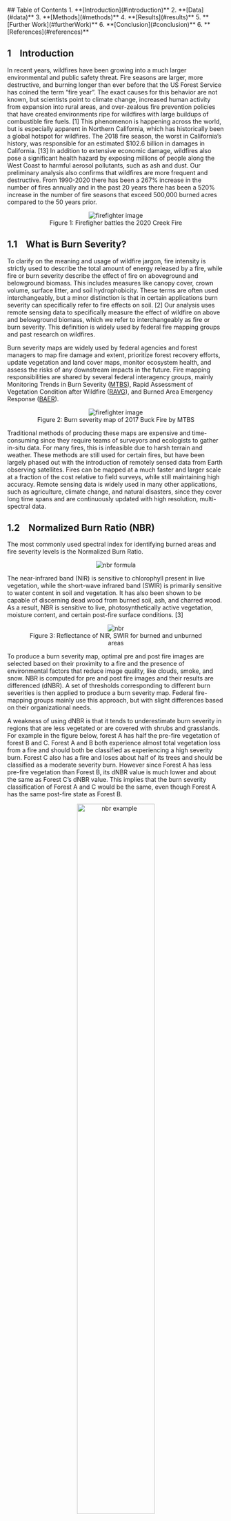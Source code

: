 <br>
## Table of Contents
1. **[Introduction](#introduction)**
2. **[Data](#data)**
3. **[Methods](#methods)**
4. **[Results](#results)**
5. **[Further Work](#furtherWork)**
6. **[Conclusion](#conclusion)**
6. **[References](#references)**


## 1&nbsp;&nbsp;&nbsp;&nbsp;Introduction <a name="introduction"></a>

In recent years, wildfires have been growing into a much larger environmental and public safety threat. Fire seasons are larger, more destructive, and burning longer than ever before that the US Forest Service has coined the term “fire year”. The exact causes for this behavior are not known, but scientists point to climate change, increased human activity from expansion into rural areas, and over-zealous fire prevention policies that have created environments ripe for wildfires with large buildups of combustible fire fuels. [1] This phenomenon is happening across the world, but is especially apparent in Northern California, which has historically been a global hotspot for wildfires. The 2018 fire season, the worst in California’s history, was responsible for an estimated $102.6 billion in damages in California. [13] In addition to extensive economic damage, wildfires also pose a significant health hazard by exposing millions of people along the West Coast to harmful aerosol pollutants, such as ash and dust. Our preliminary analysis also confirms that wildfires are more frequent and destructive. From 1990-2020 there has been a 267% increase in the number of fires annually and in the past 20 years there has been a 520% increase in the number of fire seasons that exceed 500,000 burned acres compared to the 50 years prior.
<figure class="image" align="center">
  <img src="images/figures/img1.jpeg" alt="firefighter image">
  <figcaption align="center">Figure 1: Firefigher battles the 2020 Creek Fire </figcaption>
</figure>


## 1.1&nbsp;&nbsp;&nbsp;&nbsp;What is Burn Severity?

To clarify on the meaning and usage of wildfire jargon, fire intensity is strictly used to describe the total amount of energy released by a fire, while fire or burn severity describe the effect of fire on aboveground and belowground biomass. This includes measures like canopy cover, crown volume, surface litter, and soil hydrophobicity. These terms are often used interchangeably, but a minor distinction is that in certain applications burn severity can specifically refer to fire effects on soil. [2] Our analysis uses remote sensing data to specifically measure the effect of wildfire on above and belowground biomass, which we refer to interchangeably as fire or burn severity. This definition is widely used by federal fire mapping groups and past research on wildfires.

Burn severity maps are widely used by federal agencies and forest managers to map fire damage and extent, prioritize forest recovery efforts, update vegetation and land cover maps, monitor ecosystem health, and assess the risks of any downstream impacts in the future. Fire mapping responsibilities are shared by several federal interagency groups, mainly Monitoring Trends in Burn Severity ([MTBS](https://mtbs.gov/)), Rapid Assessment of Vegetation Condition after Wildfire ([RAVG](https://burnseverity.cr.usgs.gov/ravg/)), and Burned Area Emergency Response ([BAER](https://burnseverity.cr.usgs.gov/baer/baer/home)).

<figure class="image" align="center">
  <img src="images/figures/buckMTBS.png" alt="firefighter image">
  <figcaption align="center">Figure 2: Burn severity map of 2017 Buck Fire by MTBS</figcaption>
</figure>

Traditional methods of producing these maps are expensive and time-consuming since they require teams of surveyors and ecologists to gather in-situ data. For many fires, this is infeasible due to harsh terrain and weather. These methods are still used for certain fires, but have been largely phased out with the introduction of remotely sensed data from Earth observing satellites. Fires can be mapped at a much faster and larger scale at a fraction of the cost relative to field surveys, while still maintaining high accuracy. Remote sensing data is widely used in many other applications, such as agriculture, climate change, and natural disasters, since they cover long time spans and are continuously updated with high resolution, multi-spectral data.


## 1.2&nbsp;&nbsp;&nbsp;&nbsp;Normalized Burn Ratio (NBR)

The most commonly used spectral index for identifying burned areas and fire severity levels is the Normalized Burn Ratio.

<figure class="image" align="center">
  <img src="images/figures/nbrFormula.jpeg" alt="nbr formula">
</figure>

The near-infrared band (NIR) is sensitive to chlorophyll present in live vegetation, while the short-wave infrared band (SWIR) is primarily sensitive to water content in soil and vegetation. It has also been shown to be capable of discerning dead wood from burned soil, ash, and charred wood. As a result, NBR is sensitive to live, photosynthetically active vegetation, moisture content, and certain post-fire surface conditions. [3]

<figure class="image" align="center">
  <img src="https://un-spider.org/sites/default/files/Spectral_responses.jpg" alt="nbr">
  <figcaption align="center">Figure 3: Reflectance of NIR, SWIR for burned and unburned areas </figcaption>
</figure>

To produce a burn severity map, optimal pre and post fire images are selected based on their proximity to a fire and the presence of environmental factors that reduce image quality, like clouds, smoke, and snow.
NBR is computed for pre and post fire images and their results are differenced (dNBR). A set of thresholds corresponding to different burn severities is then applied to produce a burn severity map. Federal fire-mapping groups mainly use this approach, but with slight differences based on their organizational needs.

A weakness of using dNBR is that it tends to underestimate burn severity in regions that are less vegetated or are covered with shrubs and grasslands. For example in the figure below, forest A has half the pre-fire vegetation of forest B and C. Forest A and B both experience almost total vegetation loss from a fire and should both be classified as experiencing a high severity burn. Forest C also has a fire and loses about half of its trees and should be classified as a moderate severity burn. However since Forest A has less pre-fire vegetation than Forest B, its dNBR value is much lower and about the same as Forest C’s dNBR value. This implies that the burn severity classification of Forest A and C would be the same, even though Forest A has the same post-fire state as Forest B. 

<figure class="image" align="center">
  <img style="width:65%" src="https://www.researchgate.net/profile/Andrea-Thode/publication/222816542/figure/fig3/AS:305187903295494@1449773874713/Typical-NBR-and-dNBR-values-in-two-plots-with-moderate-A-and-high-B-and-C-percent.png" alt="nbr example">
  <figcaption align="center">Figure 4: Scenario where dNBR thresholding underestimates burn severity [3]</figcaption>
</figure>

This leads to an underestimate of burn severity that often skews the results of fire severity maps.[7] A relativized version of dNBR, rdNBR, has been shown to perform better in regions that are less vegetated and have mixed vegetation types, but it isn’t as commonly used. [3]


## 1.3&nbsp;&nbsp;&nbsp;&nbsp;Federal Fire Mapping Groups
1.2   Federal Fire Mapping Groups
The main groups responsible for mapping fires in the US are MTBS, RAVG, and BAER. MTBS is the largest and most active federal mapping group and in California it maps fires larger than 5000 acres. RAVG maps fires that occur on at least 1000 acres of National Forest System (NFS) land and produces results usually within 60 days of fire containment. It specifically focuses on changes in canopy cover and basal area. BAER is slightly different since its main goal is to assess soil burn severity and identify and prescribe treatments for any hazards caused by fire, like water runoff from hydrophobic soil. Within a week of a fire’s containment it provides satellite imagery and preliminary burn severity data to field teams, made up of ecologists, soil scientists, and engineers, that work in the field to stabilize a region. [7]

Several issues currently hinder the effectiveness of burn severity maps produced by these groups. Due to various agency requirements, lack of resources, and the immense number of wildfires every year, federal agencies are only able to map a fraction of wildfires. This leads to lacking fire documentation and coverage, which could limit the work of groups that depend on fire severity maps. In addition there is a lack of “completeness” in the data used to produce fire severity maps. Only two spectral bands, NIR and SWIR, are used from Landsat to calculate dNBR and contextual data, like land cover or weather aren’t used. This additional data could contain relevant information that can be uncovered with machine learning.

The second issue relates to the consistency of severity maps. Maps produced by MTBS rely on analysts to subjectively determine dNBR thresholds to produce severity classifications. These thresholds are not validated with field data or ecologically quantified so the consistency of their maps is questionable. [7] 
Another source of inconsistency is the use of different pre and post fire images since these agencies operate separately and on different timelines. Ideally, the selected pre-post fire images are as close to a fire as possible because using images that are further apart can influence results. For example, selecting a post fire image from a later date allows vegetation regrowth from fire or seasonal changes in vegetation to occur. Or if a fire occurs in November but a pre-fire image from spring is used, this can increase a fire’s dNBR value since the absolute decrease in vegetation is greater. [8] For these reasons, agencies often come up with conflicting results. Figures 3a-b demonstrate this issue with the 2013 Rim Fire near Yosemite National Park.

<figure class="image" align="center">
<div class="row">
  <div class="column">
    <img src="images/figures/Rim-Fire-Vegetation-Severity-9-16-2013.jpeg" alt="RAVG">
  </div>
  <div class="column">
    <img src="images/figures/Rim-Fire-Soil-Severity-9-17-2013.jpeg" alt="BAER">
  </div>
</div>
	<figcaption align="center">Figure 5: Conflicting RAVG and BAER severity maps for Rim Fire (2013) </figcaption>
</figure>

The third issue, which only affects MTBS, is the speed at which severity maps are produced. They release maps on a two year lag and as of today still have not released any for fires from the 2020 and 2021 fire seasons. This delay is likely due to the large number of fires they are responsible for and the amount of human influence required. 


## 1.4&nbsp;&nbsp;&nbsp;&nbsp;Related Research
Fire severity is a well researched topic and common approaches revolve around in-situ sampling and spectral indices derived from image algebra, similar to other change detection applications.[9] In recent years machine learning applications for remote sensing have been growing in popularity, but are still fairly limited. This has been attributed to the limited support of machine learning methods in traditional remote sensing software, confusion on how to apply ML models, contradictory model performance, and parametric methods still being extremely popular even though they have been shown to perform worse overall. [4][10] Machine learning models perform well at modeling complex relationships between features and benefits from large, high-dimensional datasets, which are common with remote sensing datasets.

Given these benefits, we propose the use of machine learning methods with remote sensing data to map fire severity. This would address the issues highlighted above and reduce human subjectivity, allow maps to be produced at a faster and larger scale, and allow us to incorporate additional spectral bands along with contextual data including weather, land cover, and terrain. We plan to train our models using data sampled from 17 wildfires in Northern California and evaluate their performance on other wildfires in the region. A study similar in scope to ours was conducted by training a random forest classifier (RF) over in-situ and remote sensing data from 8 fires in Victoria, Australia. They found that RF generally produced more accurate burn severity results than a traditional spectral indexing approach. [5]


## 1.5&nbsp;&nbsp;&nbsp;&nbsp;Region of Interest
Our study will be focused on Northern California since it is a global hotspot for wildfires that has affected a majority of students at UCSD. In addition, its infamous wildfires are well documented by CALFIRE, have been researched significantly in the past, and there are many remote sensing datasets that cover this region.

<figure class="image" align="center">
  <img src="images/CA_landCover/ca.png" alt="firefighter image" style="width:400px; height:450px">
  <figcaption align="center">Figure 4: California Land Cover (2016)</figcaption>
</figure>


A majority of counties in Northern California are very rural, have sparse populations, and are mostly undeveloped. Their land covers are largely dominated by conifer forests, low-lying shrubland, annual grassland, and mixed chaparral. These vegetation types are known to be conducive to wildfires as some chaparral species release flammable resins that help it propagate its seeds during wildfires. Conifer trees also produce lots of surface litter and tree sap that are easily combustible. These counties account for a majority of wildfires and related damages. Counties located in Central California near Sacramento, like Yolo, Sutter, and San Joaquin, are more developed and revolve around agriculture and livestock. On average these counties experience less than 2 wildfires per year, usually under 1000 acres.

Northern California is historically prone to wildfire since it doesn’t experience much rainfall and has dry, hot summers that lead to large accumulations of combustible fire fuels in the fall. Environmental factors, like strong downslope winds and lightning strikes, and human activity are common wildfire ignition sources. [1] California is especially susceptible to long droughts and often experiences consecutive dry years, which are characteristic of regions with Mediterranean type climates. As the effects of climate change become more apparent, droughts and wildfires in California will be a greater environmental and public safety hazard. 


## 2&nbsp;&nbsp;&nbsp;&nbsp;Data <a name="data"></a>

Google Earth Engine ([GEE](https://earthengine.google.com/)) is a cloud-based distributed computing environment that greatly reduces the technical barriers to entry for large scale geospatial analysis and hosts a large catalog of data including satellite imagery, climate forecasts, and geophysical data.[6] We used the GEE platform to access and run computations on remote sensing data from Landsat 8, NASA SRTM, NLCD 2016, and GRIDMET.

| Data | Provider | Bands |
| ---- | ----- | ---- |
| [Landsat 8 (Level 2, Collection 2, Tier 1)](https://developers.google.com/earth-engine/datasets/catalog/LANDSAT_LC08_C02_T1_L2) | USGS | 7 |
| [NASA SRTM Digital Elevation](https://developers.google.com/earth-engine/datasets/catalog/USGS_SRTMGL1_003?hl=en) |	NASA / USGS / JPL-Caltech | 1 |
| [NLCD: USGS National Land Cover Database (2016)](https://developers.google.com/earth-engine/datasets/catalog/USGS_NLCD_RELEASES_2016_REL?hl=en) | USGS | 14 |
| [GRIDMET: University of Idaho Gridded Surface Meteorological Dataset](https://developers.google.com/earth-engine/datasets/catalog/IDAHO_EPSCOR_GRIDMET) |	University of California: Merced | 16 |


Data on California wildfire seasons from 1950-2020 is provided by [CALFIRE](https://gis.data.ca.gov/datasets/CALFIRE-Forestry::california-fire-perimeters-1950/explore) and includes information on a fire’s location, geometry, size, and duration.


## 2.1&nbsp;&nbsp;&nbsp;&nbsp;Fire and Image Selection
In total, 17 fires were selected from a candidate set of 79 fires. The fires occurred across Northern California between 2013-2020 because this coincides with the launch of Landsat 8 (February 2013) and the California wildfire dataset doesn’t include any fires past the 2020 fire season. All selected fires are at least 10,000 acres in size because fires of this size are better documented and have more pixels to sample. Our selection criteria was to get a representatative sample of fires in Northern California based on size, location, time of year, and land cover type. This improves the robustness and generalizability of our models to fires in different conditions.
<figure class="image" align="center">
<div class="row">
  <div class="column">
    <img src="images/figures/fireTable.png" alt="fireTable" style="width:500px;">
  </div>
  <div class="column">
    <img src="images/figures/firesMap.png" alt="firesMap" style="width:500px;">
  </div>
</div>
	<figcaption align="center">Figure 5: Fire Data and map of selected fire with bounding boxes</figcaption>
</figure>


To get optimal pre and post fire images from Landsat 8, we considered all images that occurred 60 days before and after a fire. Images were selected based on the presence of environmental factors that reduce image quality, including clouds, smoke, and snow,
and their proximity to a fire’s start or end. A majority of pre-fire images are within 14 days of a fire’s ignition, but some post-fire images occur much later due to poor image quality.


## 2.3&nbsp;&nbsp;&nbsp;&nbsp;Data Extraction
In addition to surface reflectance data from [Landsat 8 (Level 2, Collection 2, Tier 1)](https://developers.google.com/earth-engine/datasets/catalog/LANDSAT_LC08_C02_T1_L2), we also used land cover, elevation, and weather data from [NLCD](https://www.mrlc.gov/), [NASA SRTM](https://developers.google.com/earth-engine/datasets/catalog/USGS_SRTMGL1_003?hl=en), and [gridMET](https://developers.google.com/earth-engine/datasets/catalog/IDAHO_EPSCOR_GRIDMET?hl=en) respectively. These images are clipped over each fire’s bounding box and their bands are merged into a single image in GEE. The selected Landsat 8 images are pre-orthorectified to account for terrain and we used the standard image differencing method to calculate dNBR.

Using proposed burn severity values from the USGS, which we simplified from seven classes to five, we classified each pixel as either vegetation growth, unburned, low severity burn, moderate severity burn, and high severity burn. [2] We simplified the land cover classes used by the NLCD  and remapped  them to six classes: developed, forest, shrub, grassland, agriculture, and other. Pixels that are marked as bodies of water, perennial snow, barren rock, or wetlands are reclassified as “other”. This makes our data easier to interpret and removes redundant land cover classes that aren’t present in Northern California. Rasters for each fire are extracted from GEE with varying cell size (30m - 90m) based on fire size. Variable cell sizes serve as a soft regularization technique to even out the number of data points between larger and smaller fires. Increasing the cell size for large wildfires was crucial for staying within memory resources. The model interpretability does not suffer much between fire sizes since the cell size of feature datasets are larger.


## 3&nbsp;&nbsp;&nbsp;&nbsp;Methods <a name="methods"></a>

## 3.1&nbsp;&nbsp;&nbsp;&nbsp;Feature Selection and Engineering 
Feature selection was performed by keeping all features with coefficients greater than 0.02in a fitted Logistic Regression model. The most important features were NDVI, elevation, Landsat 8 Bands 1-7, land cover, and tree cover percentage. Our simplified land cover classes are one hot encoded and all the features were standardized to prevent one feature’s variance from dominating the other features in the dataset. To train and validate our models, we randomly split our sampled wildfire data to 80% training data and 20% testing data. 

## 3.2&nbsp;&nbsp;&nbsp;&nbsp;Models

### Logistic Regression
Our Logistic Regression model had an accuracy of around 80% when tested on our test data. This model performed the best in predicting unburned areas with an accuracy of around 84%. On the other hand, this model had the worst accuracy (~58%) in predicting low burn severity areas. One limitation of this model is that it assumes linearity between the features and the target classes.

### Mutli-Layer Perceptron Classifier
The Multi-Layer Perceptron Classifier model has a major advantage in that it can learn non-linear relationships in data. This model produced an accuracy of around 86%, slightly better than the Logistic Regression model. This model performed the best in predicting unburned areas with an accuracy of around 90% while it had the worst accuracy (66%) in predicting high burn severity areas. 

### Random Forest Classifier
The Random Forest Classifier consistently has an accuracy of about 85% without any parameter tuning. This performance is expected since previous studies have shown that Random Forests perform well without any parameter tuning and do not overfit to training data as the number of trees and leaves increase. [11] [12]

Similar to our Logistic Regression model, our Random Forest Classifier model performed the best in predicting unburned areas with an accuracy of around 92%. This model has the worst accuracy in predicting low burn severity and high burn severity areas which both had an average burn severity of 77%. Overall, this model had the most consistent accuracy results across all target classes. 

### Support Vector Classifier
Support Vector machines were a good candidate due to its strength in geospatial applications and generalization qualities. This model’s performance was especially sensitive to seasonality

### Logit Boost/Adaboost
Boosting methods have been shown to be effective in modeling fire severity. Each model is a variation of boosted trees with different loss functions. These models were not as robust as the bagging methods and tended to overpredict the burned perimeter more often than other methods. 

## 4&nbsp;&nbsp;&nbsp;&nbsp;Results <a name="results"></a>

To evaluate how generalizable our models are to other Northern California wildfires, we benchmarked their performances on fires of varying sizes, times of year, and land cover types. These factors can affect fire behavior and produce inaccurate or skewed model results. We selected 5 fires that represent these different factors to demonstrate the strength and weaknesses of our models. 

| Fire | Start | End | Acres | County | Land Cover
| ---- | ----- | ---- | ---- | ---- | ----- | ---- |
| Abney | 2017-08-10 | 2018-01-10 | 32893 | Siskiyou | Forest |
| Atlas | 2017-10-08 | 2017-11-01 | 51624 | Napa | Mixed 
| Slink | 2020-08-29 | 2020-11-13 | 26751 | Alpine | Mixed |
| Steele | 2017-07-26 | 2017-08-13 | 45704 | Modoc | Shrub | 


We tested our models’ performance on several small wildfires. Most fires in Northern California are under 10,000 acres in size, but the fires we selected to train our models on are all above this size. This led to some concerns on if our models would be able to accurately map these smaller fires. The Slink and Abney Fires are used to demonstrate how the effects of winter pose a significant challenge to our models and offer directions for further improvement. We selected the Atlas and Steele Fire to test how our models perform in mixed and heterogeneous shrubland environments. These land cover types are known to be difficult to map with linear dNBR thresholding and often require human subjectivity in setting thresholds. We show that our models are robust to these conditions and can produce accurate burn severity maps.

In general, our models perform best on fires in non-winter months that have forested or mixed land cover types. With fires in these ideal conditions, our models are able to accurately identify the shape of a fire and classify unburned areas with up to 90% recall and precision. In ecosystems that are mostly shrub and grassland, our models produce mixed results and are capable of identifying fire scars, but are also prone to underfitting burn severities. Since our approach only requires post-fire data, our models are more robust to noise from seasonal vegetation loss and less sensitive to snow in post fire images. One of the weaknesses of our models is that they can struggle to identify pixels with vegetation growth and high severity burns. This is likely due to pixels with these classes not occurring frequently in our training data. Another issue is that our models tend to misclassify burned pixels as being unburned, which leads to some predicted burn severity maps being sparse and discontinuous. 


## 4.1&nbsp;&nbsp;&nbsp;&nbsp;Different Sized Fires
We found that the size of a fire did not affect the performance of our models, despite not having any training data from fires below 10,000 acres. This possibly suggests that the behavior of small fires doesn’t vary much from bigger fires and could be a direction for further research. Other factors related to seasonal changes and land cover type are found to be very influential in model performance for fires of all sizes.
This is demonstrated well with the Carr Fire (2018).



## 4.3&nbsp;&nbsp;&nbsp;&nbsp;Season
We found that seasonal changes in vegetation and the presence of snow were a major roadblock to producing burn severity maps for fires in winter months with either method. For example we tested our models on the Slink Fire (2020) which burned in the Sierra Nevadas late into the fire season. As a result, the candidate set of post-fire images are strongly affected by snow and seasonal vegetation loss.  The fire scar is fairly visible in Figure 7b, but is partly obscured by snow, which is blue in the false color image, in the central part of the fire and in the surrounding region. 

<figure class="image" align="center">
<div class="row">
  <div class="column">
    <img src="images/fireImages/slinkPreFire.png" alt="slink prefire">
  </div>
  <div class="column">
    <img src="images/fireImages/slinkPostFire.png" alt="slink postfire">
  </div>
</div>
<div class="row">
  <div class="column">
    <img src="images/fireImages/slinkThreshold.png" alt="slink threshold">
  </div>
  <div class="column">
    <img src="images/fireImages/slinkMLP.png" alt="slink MLP">
  </div>
</div>
	<figcaption align="center">Figure 6a, b (Top Row): Pre, Post Slink Fire False Color Images <br>Figure 6c, d (Bottom Row): dNBR Thresholded Map, MLP Predicted Map</figcaption>
</figure>


An issue with the thresholded map in Figure 7c is that there are many pixels classified as vegetation growth, mostly near regions with snow. In the top right corner of the images is agricultural land that is unburned by the Slink FIre. However due to crop harvesting or seasonal changes in winter, this area has less vegetation postfire. As a result, the linear dNBR threshold picks up on this and misclassifies these pixels as low severity burns in Figure 7c. These issues contribute a lot of noise to the burn severity map and can make it more difficult to interpret a fire’s burn severity. As demonstrated with our MLP classifier in Figure 7d, our models are not as sensitive to these factors and are able to produce a clear burn severity map that better shows the fires outline.

For fires with heavier snow coverage and seasonal vegetation loss, our models really broke down and produced inaccurate results. This was very apparent when we tested our Logistic Classifier on the Abney Fire (2017). In Figure 8b, the fire scar isn’t really visible and large amounts of snow obscure much of the image.


<figure class="image" align="center">
<div class="row">
  <div class="column">
    <img src="images/fireImages/abneyPreFire.png" alt="abney prefire">
  </div>
  <div class="column">
    <img src="images/fireImages/abneyPostFire.png" alt="abney postfire">
  </div>
</div>
<div class="row">
  <div class="column">
    <img src="images/fireImages/abneyThreshold.png" alt="abney threshold">
  </div>
  <div class="column">
    <img src="images/fireImages/abneyLogistic.png" alt="abney logistic">
  </div>
</div>
	<figcaption align="center">Figure 7a, b (Top Row): Pre, Post Abney Fire False Color Images <br>Figure 7c, d (Bottom Row): dNBR Thresholded Map, Logistic Regression Predicted Map</figcaption>
</figure>


An issue that stands out with both burn severity maps is that they’re very noisy and don’t show an identifiable outline of the Abney Fire. This is likely due to winter vegetation loss being misidentified as burned vegetation. Unlike our other models, the Logistic Classifier was a lot more sensitive to this noise and also identified snow as a moderate severity burn. 

In general our models perform better than linear thresholds for fires that don’t have heavy snow coverage or vegetation loss. With the Slink Fire (2020), they correctly identify pixels with snow as unburned areas and produce a clearer burn severity map. 
Our models struggle with fires that have more snow and produce inaccurate results, which is likely because our training fires are absent of snow and occur mostly in late summer and fall. Accounting for the issues posed by winter fires could be a direction for further model tuning and improvement.



## 4.4&nbsp;&nbsp;&nbsp;&nbsp;Land Cover
Our model performed well on fires of mixed land covers that occur most frequently in Napa and Sonoma counties. These fires can be difficult to produce burn severity maps for because discrete severity thresholds may not accurately represent how fires behave in different land covers. We tested our models on the Atlas Fire (2017) as it is adjacent to Napa, CA and has a very mixed land cover composition with lots of agricultural and urban areas. 

<figure class="image" align="center">
<div class="row">
  <div class="column">
    <img src="images/fireImages/atlasPreFire.png" alt="atlas prefire">
  </div>
  <div class="column">
    <img src="images/fireImages/atlasPostFire.png" alt="atlas postfire">
  </div>
</div>
<div class="row">
  <div class="column">
    <img src="images/fireImages/atlasThreshold.png" alt="steele threshold">
  </div>
  <div class="column">
    <img src="images/fireImages/atlasMLP.png" alt="Atlas MLP">
  </div>
</div>
	<figcaption align="center">Figure 8a, b (Top Row): Pre, Post Atlas Fire False Color Images <br>Figure 8c, d (Bottom Row): dNBR Thresholded Map, MLP Predicted Map</figcaption>
</figure>

Using our MLP classifier we are able to produce a map that accurately identifies burned and unburned regions and shows the shape of the Atlas Fire. A key difference is that the map produced by the MLP classifier shows the Atlas Fire as having a significantly more severe burn compared to the linear threshold method. This is likely a more accurate assessment of the Atlas Fire as dNBR thresholding is known to underestimate burn severities in shrub and grassland. [3] A strength of using our models in environments with mixed land covers is that they are robust to changes in agricultural regions from crop sowing and harvesting. The linear threshold picks up on these changes and classifies many pixels on unburned farmland as having a low severity burn or vegetation growth, which adds a lot more noise.

We also tested our models on the Steele Fire (2017) which occurs in Modoc County, a part of California that is mostly covered by shrubland. As mentioned with the Atlas Fire, dNBR thresholding struggles to produce accurate burn severity classifications for fires in shrubland and other less vegetated regions. A quick solution around this issue, that is employed by MTBS, is to have analysts subjectively determine severity thresholds. However this approach introduces a lot of human influence, produces inconsistent results, and is time-consuming.

<figure class="image" align="center">
<div class="row">
  <div class="column">
    <img src="images/fireImages/steelePreFire.png" alt="steele prefire">
  </div>
  <div class="column">
    <img src="images/fireImages/steelePostFire.png" alt="steele postfire">
  </div>
</div>
<div class="row">
  <div class="column">
    <img src="images/fireImages/steeleThreshold.png" alt="steele threshold">
  </div>
  <div class="column">
    <img src="images/fireImages/steeleRF.png" alt="steele RF">
  </div>
</div>
	<figcaption align="center">Figure 9a, b (Top Row): Pre, Post Steele Fire False Color Images <br>Figure 9c, d (Bottom Row): dNBR Thresholded Map, Random Forest Predicted Map</figcaption>
</figure>


The burn severity map in Figure 10c demonstrates this issue as a large majority of pixels are classified as unburned. In contrast, the map produced with a Random Forest classifier in Figure 10d shows that it is much more capable of identifying burned areas and depicting the fire’s outline. Our training data did not include many fires that occurred in shrubland dominant ecosystems, so with further model training this result could likely be improved.

## 5&nbsp;&nbsp;&nbsp;&nbsp;Further Work <a name="furtherWork"></a>

A common issue our models experienced was misidentifying burned pixels as unburned and this was especially noticeable for fires in shrub and grassland ecosystems. This likely occurs because our models are trained on burn severity values generated using dNBR thresholding. Having models trained on burn severity values generated using rdNBR thresholding instead for fires in these regions could be a workaround solution. Another solution would be incorporating more training data from a wider set of wildfires in shrub and grassland environments. This could improve the overall generalizability of our models in these environments.

We decided to use surface reflectance data from Landsat 8 over alternative options, such as Sentinel-2, because it’s also used by federal fire mapping agencies, has the same spatial resolution (30m) as our other data, and has been operating for longer, especially if previous Landsat satellites are considered. However there are several benefits that Sentinel-2 provides that make it an attractive option to explore. 

The first is that since Sentinel-2 is composed of two satellites that orbit in tandem, it has a much shorter revisit time of 5 days compared to a revisit time of 16 days for Landsat 8. This means that for a given timespan there is a much larger set of post-fire images to use and that burn severity maps can be produced faster. Sentinel-2 also provides four bands that are dedicated to the red edge wavelength range. Reflectance in this part of the electromagnetic spectrum is highly sensitive to chlorophyll content in vegetation and is indicative of vegetation health. The addition of these bands is likely helpful for  distinguishing between seasonal vegetation change and burned vegetation. Another small benefit of using Sentinel-2 is that most of its bands have a spatial resolution of 10-20m, compared to 30m for Landsat 8. This is helpful for working with small fires and producing more granular burn severity maps.


## 6&nbsp;&nbsp;&nbsp;&nbsp;Conclusion <a name="conclusion"></a>
In this paper, we outline several issues with current fire mapping methods used by federal agencies that lead to inefficient, inconsistent, and incomplete results. Using data collected from Northern Californian wildfires, we demonstrate how supervised machine learning classifiers can be a viable alternative to current mapping methods. Our models work best for fires in non-winter months that occur in forested or mixed land cover environments and are able to accurately identify unburned areas and map burn severities. By using machine learning models to produce burn severity maps, we can produce maps without any human influence in a fraction of the time. Our work serves as a strong starting point for further research on mapping and analyzing wildfires with machine learning.

## 7&nbsp;&nbsp;&nbsp;&nbsp;References <a name="references"></a>
1. **[Observed Impacts of Anthropogenic Climate Change on Wildfire in California](https://agupubs.onlinelibrary.wiley.com/doi/full/10.1029/2019EF001210) (2019)**
2. **[Fire intensity, ﬁre severity and burn severity: a brief review and suggested usage](https://www.researchgate.net/publication/228638145_Fire_intensity_fire_severity_and_burn_severity_A_brief_review_and_suggested_usage) (2009)**
3. **[Quantifying burn severity in a heterogeneous landscape with a relative version of the delta Normalized Burn Ratio (dNBR)](https://www.sciencedirect.com/science/article/pii/S0034425706005128?casa_token=kAVX-fKLGFoAAAAA:xUl-ItGFtyyMcXyTnM0nM1oufPGbhbbFzUfo3fYQ36NU9bO7hIqSDWRMR-ifOMreyaUfn8hzDKk) (2006)**
4. **[Implementation of machine-learning classification in remote sensing: an applied review](https://www.tandfonline.com/doi/full/10.1080/01431161.2018.1433343) (2017)**
5. **[Fire-severity classification across temperate Australian forests: random forests versus spectral index thresholding](https://www.researchgate.net/publication/336659069_Fire-severity_classification_across_temperate_Australian_forests_random_forests_versus_spectral_index_thresholding) (2019)**
6. **[Google Earth Engine: Planetary-scale geospatial analysis for everyone](https://www.sciencedirect.com/science/article/pii/S0034425717302900) (2017)**
7. **[Limitations and utilisation of Monitoring Trends in Burn Severity products for assessing wildfire severity in the USA](http://www.pyrogeographer.com/uploads/1/6/4/8/16481944/kolden_etal_mtbs.pdf) (2015)**
8. **[Digital change detection techniques using remotely-sensed data](https://www.tandfonline.com/doi/pdf/10.1080/01431168908903939) (1989)**
9. **[Classifying and Mapping Wildfire Severity](https://www.ingentaconnect.com/content/asprs/pers/2005/00000071/00000011/art00006#) (2005)**
10. **[Meta-discoveries from a synthesis of satellite-based land-cover mapping research](https://www.tandfonline.com/doi/full/10.1080/01431161.2014.930206) (2014)**
11. **[Random forest classifier for remote sensing classification](https://www.tandfonline.com/doi/full/10.1080/01431160412331269698) (2005)**
12. **[Random forest in remote sensing: A review of applications and future directions](https://www.sciencedirect.com/science/article/pii/S0924271616000265?casa_token=B3S6Acn8XpcAAAAA:PkRUhramLKWbK-GkOsEDYJwO-Ueq0oqiMnT7H_w8s1-IhnpwxdbLWhUpZz4_ghDBRFN4XC6BzCI) (2016)**
13. **[Economic footprint of California wildfires in 2018](https://www.nature.com/articles/s41893-020-00646-7#citeas) (2020)**
